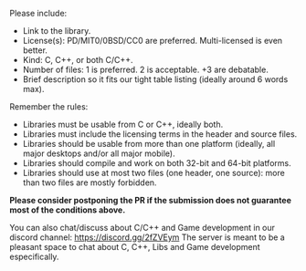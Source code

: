 Please include:
- Link to the library.
- License(s): PD/MIT0/0BSD/CC0 are preferred. Multi-licensed is even better.
- Kind: C, C++, or both C/C++.
- Number of files: 1 is preferred. 2 is acceptable. +3 are debatable.
- Brief description so it fits our tight table listing (ideally around 6 words max).

Remember the rules:
- Libraries must be usable from C or C++, ideally both.
- Libraries must include the licensing terms in the header and source files.
- Libraries should be usable from more than one platform (ideally, all major desktops and/or all major mobile).
- Libraries should compile and work on both 32-bit and 64-bit platforms.
- Libraries should use at most two files (one header, one source): more than two files are mostly forbidden.

**Please consider postponing the PR if the submission does not guarantee most of the conditions above.**

You can also chat/discuss about C/C++ and Game development in our discord channel: https://discord.gg/2fZVEym
The server is meant to be a pleasant space to chat about C, C++, Libs and Game development especifically.